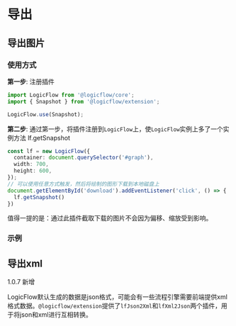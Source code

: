 # 导出

## 导出图片

### 使用方式

**第一步**: 注册插件

```ts
import LogicFlow from '@logicflow/core';
import { Snapshot } from '@logicflow/extension';

LogicFlow.use(Snapshot);
```

**第二步**:
通过第一步，将插件注册到`LogicFlow`上，使`LogicFlow`实例上多了一个实例方法 lf.getSnapshot

```ts
const lf = new LogicFlow({
  container: document.querySelector('#graph'),
  width: 700,
  height: 600,
});
// 可以使用任意方式触发，然后将绘制的图形下载到本地磁盘上
document.getElementById('download').addEventListener('click', () => {
  lf.getSnapshot()
})
```

值得一提的是：通过此插件截取下载的图片不会因为偏移、缩放受到影响。

### 示例

<example :height="250" ></example>

## 导出xml

1.0.7 新增

LogicFlow默认生成的数据是json格式，可能会有一些流程引擎需要前端提供xml格式数据。`@logicflow/extension`提供了`lfJson2Xml`和`lfXml2Json`两个插件，用于将json和xml进行互相转换。


